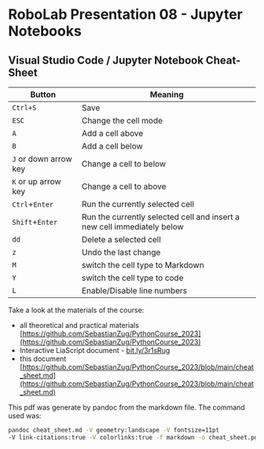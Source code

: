 # RoboLab Presentation 08 - Jupyter Notebooks

## Visual Studio Code / Jupyter Notebook Cheat-Sheet

| Button                | Meaning                                                                 |
| --------------------- | ----------------------------------------------------------------------- |
| `Ctrl+S`              | Save                                                                    |
| `ESC`                 | Change the cell mode                                                    |
| `A`                   | Add a cell above                                                        |
| `B`                   | Add a cell below                                                        |
| `J` or down arrow key | Change a cell to below                                                  |
| `K` or up arrow key   | Change a cell to above                                                  |
| `Ctrl`+`Enter`        | Run the currently selected cell                                         |
| `Shift`+`Enter`       | Run the currently selected cell and insert a new cell immediately below |
| `dd`                  | Delete a selected cell                                                  |
| `z`                   | Undo the last change                                                    |
| `M`                   | switch the cell type to Markdown                                        |
| `Y`                   | switch the cell type to code                                            |
| `L`                   | Enable/Disable line numbers                                             |

Take a look at the materials of the course:

+ all theoretical and practical materials [https://github.com/SebastianZug/PythonCourse_2023](https://github.com/SebastianZug/PythonCourse_2023)
+ Interactive LiaScript document - [bit.ly/3r1sRug](https://liascript.github.io/course/?https://raw.githubusercontent.com/SebastianZug/PythonCourse_2023/main/README.md#1)
+ this document [https://github.com/SebastianZug/PythonCourse_2023/blob/main/cheat_sheet.md](https://github.com/SebastianZug/PythonCourse_2023/blob/main/cheat_sheet.md)


This pdf was generate by pandoc from the markdown file. The command used was:

```bash
pandoc cheat_sheet.md -V geometry:landscape -V fontsize=11pt 
-V link-citations:true -V colorlinks:true -f markdown -o cheat_sheet.pdf
```